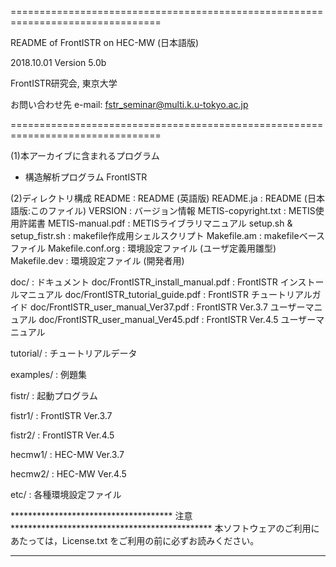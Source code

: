 ================================================================================

  README of FrontISTR on HEC-MW (日本語版)

  2018.10.01  Version 5.0b

  FrontISTR研究会, 東京大学

  お問い合わせ先
    e-mail:  fstr_seminar@multi.k.u-tokyo.ac.jp

================================================================================

(1)本アーカイブに含まれるプログラム
  - 構造解析プログラム FrontISTR

(2)ディレクトリ構成
  README                      : README (英語版)
  README.ja                   : README (日本語版:このファイル)
  VERSION                     : バージョン情報
  METIS-copyright.txt         : METIS使用許諾書
  METIS-manual.pdf            : METISライブラリマニュアル
  setup.sh & setup_fistr.sh   : makefile作成用シェルスクリプト
  Makefile.am                 : makefileベースファイル
  Makefile.conf.org           : 環境設定ファイル (ユーザ定義用雛型)
  Makefile.dev                : 環境設定ファイル (開発者用)

  doc/                        : ドキュメント
  doc/FrontISTR_install_manual.pdf
                              : FrontISTR インストールマニュアル
  doc/FrontISTR_tutorial_guide.pdf
                              : FrontISTR チュートリアルガイド
  doc/FrontISTR_user_manual_Ver37.pdf
                              : FrontISTR Ver.3.7 ユーザーマニュアル
  doc/FrontISTR_user_manual_Ver45.pdf
                              : FrontISTR Ver.4.5 ユーザーマニュアル

  tutorial/                   : チュートリアルデータ

  examples/                   : 例題集

  fistr/                      : 起動プログラム

  fistr1/                     : FrontISTR Ver.3.7

  fistr2/                     : FrontISTR Ver.4.5

  hecmw1/                     : HEC-MW Ver.3.7

  hecmw2/                     : HEC-MW Ver.4.5

  etc/                        : 各種環境設定ファイル

************************************* 注意 **********************************************
本ソフトウェアのご利用にあたっては，License.txt をご利用の前に必ずお読みください。
*****************************************************************************************
